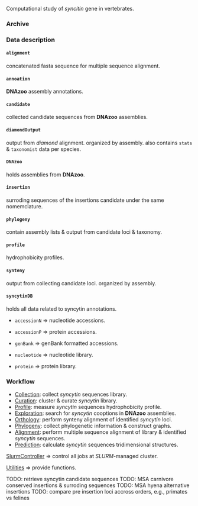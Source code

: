 Computational study of _syncitin_ gene in vertebrates.

### Archive

### Data description

#### `alignment`

concatenated fasta sequence for multiple sequence alignment.

#### `annoation`

**DNAzoo** assembly annotations.

#### `candidate`

collected candidate sequences from **DNAzoo** assemblies.

#### `diamondOutput`

output from _diamond_ alignment. organized by assembly. also contains `stats` & `taxonomist` data per species.

#### `DNAzoo`

holds assemblies from **DNAzoo**.

#### `insertion`

surroding sequences of the insertions candidate under the same nomemclature.

#### `phylogeny`

contain assembly lists & output from candidate loci & taxonomy.

#### `profile`

hydrophobicity profiles.

#### `synteny`

output from collecting candidate loci. organized by assembly.

#### `syncytinDB`

holds all data related to syncytin annotations.

- `accessionN` => nucleotide accessions.

- `accessionP` => protein accessions.

- `genBank` => genBank formatted accessions.

- `nucleotide` => nucleotide library.

- `protein` => protein library.

### Workflow

- [Collection](src/Collection/README.md): collect _syncytin_ sequences library.
- [Curation](src/Curation/README.md): cluster & curate _syncytin_ library.
- [Profile](src/Profile/README.md): measure _syncytin_ sequences hydrophobicity profile.
- [Exploration](src/Exploration/README.md): search for _syncytin_ cooptions in **DNAzoo** assemblies.
- [Orthology](src/Orthology/README.md): perform synteny alignment of identified _syncytin_ loci.
- [Phylogeny](src/Phylogeny/README.md): collect phylogenetic information & construct graphs.
- [Alignment](src/Alignment/README.md): perform multiple sequence alignment of library & identified _syncytin_ sequences.
- [Prediction](src/Prediction/README.md): calculate _syncytin_ sequences tridimensional structures.

[SlurmController](src/SlurmController/README.md) => control all jobs at _SLURM_-managed cluster.

[Utilities](src/Utilities/README.md) => provide functions.

TODO: retrieve syncytin candidate sequences
TODO: MSA carnivore conserved insertions & surroding sequences
TODO: MSA hyena alternative insertions
TODO: compare pre insertion loci accross orders, e.g., primates vs felines
